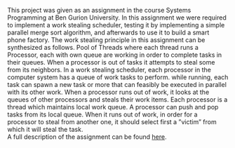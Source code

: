 This project was given as an assignment in the course Systems Programming at Ben Gurion University. In this assignment we were required to implement a work stealing scheduler, testing it by implementing a simple parallel merge sort algorithm, and afterwards to use it to build a smart phone factory. The  work  stealing  principle  in  this  assignment  can  be  synthesized  as  follows.   Pool  of Threads where each thread runs a Processor, each with own queue are working in order to complete tasks in their queues.  When a processor is out of tasks it attempts to steal some from its neighbors.
In a work stealing scheduler, each processor in the computer system has a queue of work tasks to perform.  while
running, each task can spawn a new task or more that can feasibly be executed in parallel with its other work.
When a processor runs out of work, it looks at the queues of other processors and steals their work items.
Each processor is a thread which maintains local work queue. A processor can push and pop tasks from its local queue. When it runs out of work, in order for a processor to steal from another one, it should select first a ”victim” from which it will steal the task. 
<br>
A full description of the assignment can be found [here](https://www.cs.bgu.ac.il/~spl171/wiki.files/spl171-assignment2.pdf).
